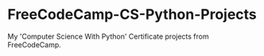 # FreeCodeCamp-CS-Python-Projects
My 'Computer Science With Python' Certificate projects from FreeCodeCamp.
